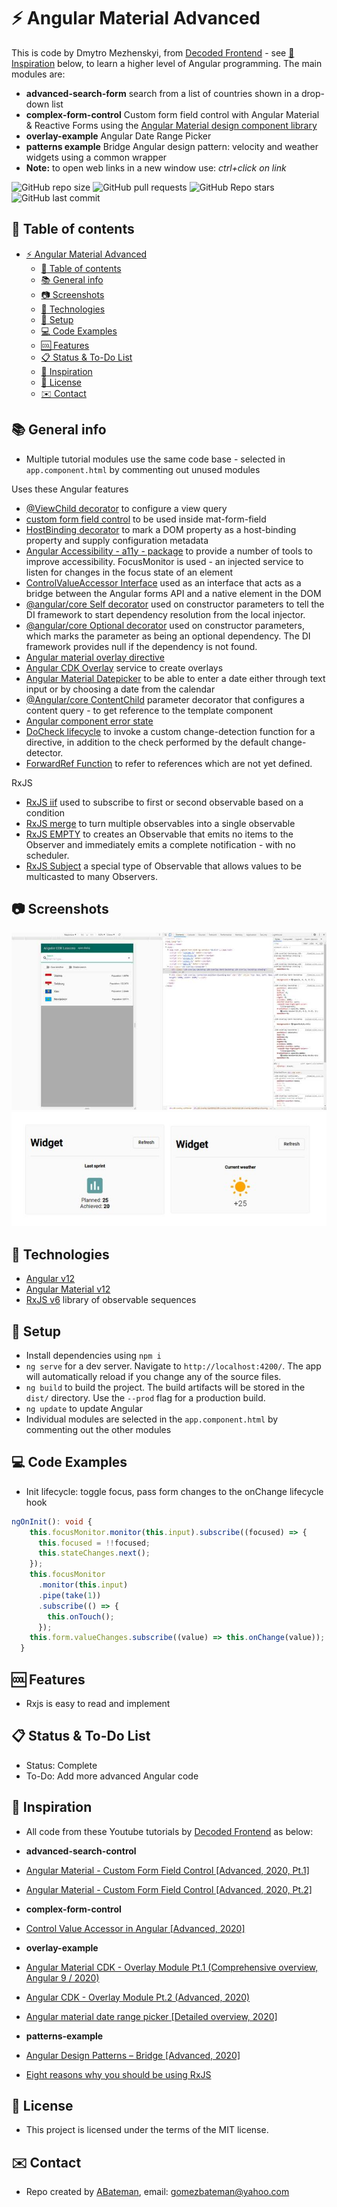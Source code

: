 # :zap: Angular Material Advanced

This is code by Dmytro Mezhenskyi, from [Decoded Frontend](https://www.youtube.com/c/DecodedFrontend/videos) - see [:clap: Inspiration](#clap-inspiration) below, to learn a higher level of Angular programming. The main modules are:

* **advanced-search-form** search from a list of countries shown in a drop-down list
* **complex-form-control** Custom form field control with Angular Material & Reactive Forms using the [Angular Material design component library](https://material.angular.io/)
* **overlay-example** Angular Date Range Picker
* **patterns example** Bridge Angular design pattern: velocity and weather widgets using a common wrapper
* **Note:** to open web links in a new window use: _ctrl+click on link_

![GitHub repo size](https://img.shields.io/github/repo-size/AndrewJBateman/angular-material-advanced?style=plastic)
![GitHub pull requests](https://img.shields.io/github/issues-pr/AndrewJBateman/angular-material-advanced?style=plastic)
![GitHub Repo stars](https://img.shields.io/github/stars/AndrewJBateman/angular-material-advanced?style=plastic)
![GitHub last commit](https://img.shields.io/github/last-commit/AndrewJBateman/angular-material-advanced?style=plastic)

## :page_facing_up: Table of contents

* [:zap: Angular Material Advanced](#zap-angular-material-advanced)
  * [:page_facing_up: Table of contents](#page_facing_up-table-of-contents)
  * [:books: General info](#books-general-info)
  * [:camera: Screenshots](#camera-screenshots)
  * [:signal_strength: Technologies](#signal_strength-technologies)
  * [:floppy_disk: Setup](#floppy_disk-setup)
  * [:computer: Code Examples](#computer-code-examples)
  * [:cool: Features](#cool-features)
  * [:clipboard: Status & To-Do List](#clipboard-status--to-do-list)
  * [:clap: Inspiration](#clap-inspiration)
  * [:file_folder: License](#file_folder-license)
  * [:envelope: Contact](#envelope-contact)

## :books: General info

* Multiple tutorial modules use the same code base - selected in `app.component.html` by commenting out unused modules

Uses these Angular features

* [@ViewChild decorator](https://angular.io/api/core/ViewChild) to configure a view query
* [custom form field control](https://material.angular.io/guide/creating-a-custom-form-field-control) to be used inside mat-form-field
* [HostBinding decorator](https://angular.io/api/core/HostBinding) to mark a DOM property as a host-binding property and supply configuration metadata
* [Angular Accessibility - a11y - package](https://material.angular.io/cdk/a11y/overview) to provide a number of tools to improve accessibility. FocusMonitor is used - an injected service to listen for changes in the focus state of an element
* [ControlValueAccessor Interface](https://angular.io/api/forms/ControlValueAccessor) used as an interface that acts as a bridge between the Angular forms API and a native element in the DOM
* [@angular/core Self decorator](https://angular.io/api/core/Self) used on constructor parameters to tell the DI framework to start dependency resolution from the local injector.
* [@angular/core Optional decorator](https://angular.io/api/core/Optional) used on constructor parameters, which marks the parameter as being an optional dependency. The DI framework provides null if the dependency is not found.
* [Angular material overlay directive](https://github.com/angular/components/blob/master/src/cdk/overlay/overlay-directives.ts)
* [Angular CDK Overlay](https://material.angular.io/cdk/overlay/api) service to create overlays
* [Angular Material Datepicker](https://material.angular.io/components/datepicker/overview) to be able to enter a date either through text input or by choosing a date from the calendar
* [@Angular/core ContentChild](https://angular.io/api/core/ContentChild) parameter decorator that configures a content query - to get reference to the template component
* [Angular component error state](https://github.com/angular/components/blob/master/src/material/core/common-behaviors/error-state.ts)
* [DoCheck lifecycle](https://angular.io/api/core/DoCheck) to invoke a custom change-detection function for a directive, in addition to the check performed by the default change-detector.
* [ForwardRef Function](https://angular.io/api/core/forwardRef) to refer to references which are not yet defined.

RxJS

* [RxJS iif](https://www.learnrxjs.io/learn-rxjs/operators/conditional/iif) used to subscribe to first or second observable based on a condition
* [RxJS merge](https://www.learnrxjs.io/learn-rxjs/operators/combination/merge) to turn multiple observables into a single observable
* [RxJS EMPTY](https://rxjs-dev.firebaseapp.com/api/index/function/empty) to creates an Observable that emits no items to the Observer and immediately emits a complete notification - with no scheduler.
* [RxJS Subject](https://rxjs-dev.firebaseapp.com/guide/subject) a special type of Observable that allows values to be multicasted to many Observers.

## :camera: Screenshots

![Example screenshot](./img/dropdown.jpg)
![Example screenshot](./img/widgets.jpg)

## :signal_strength: Technologies

* [Angular v12](https://angular.io/)
* [Angular Material v12](https://material.angular.io/)
* [RxJS v6](https://rxjs-dev.firebaseapp.com/guide/overview) library of observable sequences

## :floppy_disk: Setup

* Install dependencies using `npm i`
* `ng serve` for a dev server. Navigate to `http://localhost:4200/`. The app will automatically reload if you change any of the source files.
* `ng build` to build the project. The build artifacts will be stored in the `dist/` directory. Use the `--prod` flag for a production build.
* `ng update` to update Angular
* Individual modules are selected in the `app.component.html` by commenting out the other modules

## :computer: Code Examples

* Init lifecycle: toggle focus, pass form changes to the onChange lifecycle hook

```typescript
ngOnInit(): void {
    this.focusMonitor.monitor(this.input).subscribe((focused) => {
      this.focused = !!focused;
      this.stateChanges.next();
    });
    this.focusMonitor
      .monitor(this.input)
      .pipe(take(1))
      .subscribe(() => {
        this.onTouch();
      });
    this.form.valueChanges.subscribe((value) => this.onChange(value));
  }
```

## :cool: Features

* Rxjs is easy to read and implement

## :clipboard: Status & To-Do List

* Status: Complete
* To-Do: Add more advanced Angular code

## :clap: Inspiration

* All code from these Youtube tutorials by [Decoded Frontend](https://www.youtube.com/channel/UCSj1Igu3ejxqcQISNEmx8VQ) as below:

* **advanced-search-control**
* [Angular Material - Custom Form Field Control [Advanced, 2020, Pt.1]](https://www.youtube.com/watch?v=8ThVof0Rz64)
* [Angular Material - Custom Form Field Control [Advanced, 2020, Pt.2]](https://www.youtube.com/watch?v=AZsw2nRxkBk&t=8s)

* **complex-form-control**
* [Control Value Accessor in Angular [Advanced, 2020]](https://www.youtube.com/watch?v=OrmIfW8Ak3w)

* **overlay-example**
* [Angular Material CDK - Overlay Module Pt.1 (Comprehensive overview, Angular 9 / 2020)](https://www.youtube.com/watch?v=Dkh0zpsc0Zw)
* [Angular CDK - Overlay Module Pt.2 (Advanced, 2020)](https://www.youtube.com/watch?v=2pS9bYtsBRo)
* [Angular material date range picker [Detailed overview, 2020]](https://www.youtube.com/watch?v=F5bwreD6N9g)

* **patterns-example**
* [Angular Design Patterns – Bridge [Advanced, 2020]](https://www.youtube.com/watch?v=2rQOu9TmuxE)

* [Eight reasons why you should be using RxJS](https://blog.mimacom.com/eight-reasons-why-you-should-be-using-rxjs/)

## :file_folder: License

* This project is licensed under the terms of the MIT license.

## :envelope: Contact

* Repo created by [ABateman](https://github.com/AndrewJBateman), email: gomezbateman@yahoo.com
